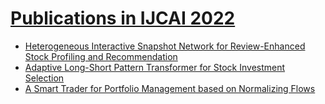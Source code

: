 # [Publications in IJCAI 2022](https://ijcai-22.org/accepted-papers/)


- [Heterogeneous Interactive Snapshot Network for Review-Enhanced Stock Profiling and Recommendation]()
- [Adaptive Long-Short Pattern Transformer for Stock Investment Selection]()
- [A Smart Trader for Portfolio Management based on Normalizing Flows]()
